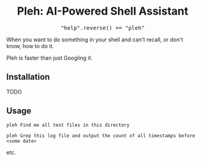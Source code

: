 <div align="center"><h1>Pleh: AI-Powered Shell Assistant</h1></div>

<div align="center"><pre>"help".reverse() == "pleh"</pre></div>

When you want to do something in your shell and can't recall, or don't know, how to do it. 

Pleh is faster than just Googling it.

## Installation

TODO

## Usage

`pleh Find me all text files in this directory`

`pleh Grep this log file and output the count of all timestamps before <some date>`

etc.
